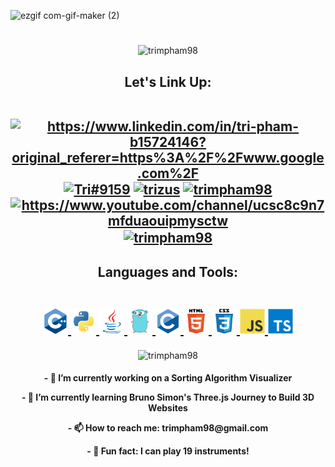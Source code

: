 ![ezgif com-gif-maker (2)](https://user-images.githubusercontent.com/70353051/201498971-29d3c4c8-320e-488f-a6ec-92d7a3bc961d.gif)

<h1></h1>

<!-- 
<h1 id="header" align="center">
  Howdy, I'm Tri! <img src="https://raw.githubusercontent.com/MartinHeinz/MartinHeinz/master/wave.gif" width="30px">
</h1> -->


<!--
How to make this gif ?
I made my with https://codesandbox.io/s/github-profile-2ijk7
Then i recorded my screen to gif on Mac with Quicktime  and save result to [assets/github.mov](assets/github.mov)
This [gist](https://gist.github.com/tskaggs/6394639) help me to create a dedicated command that convert MOV to GIF.
Type this command `make generate-gif` to generate [assets/github.gif](assets/github.gif)
-->

<!-- <img align="left" src="https://user-images.githubusercontent.com/65187002/144930161-2f783401-8d27-4fdf-a2f7-cc0ba32f1f1f.gif" width="20%" style="display:inline;"><img align="right" src="https://user-images.githubusercontent.com/65187002/144930161-2f783401-8d27-4fdf-a2f7-cc0ba32f1f1f.gif" width="20%" style="display:inline;"> -->

<p align="center"> <img src="https://komarev.com/ghpvc/?username=trimpham98&label=Profile%20views&color=0e75b6&style=flat" alt="trimpham98" /> </p>

<h2 align="center">Let's Link Up:
<br></br>
<p align="center">
<a href="https://www.linkedin.com/in/tri-pham-b15724146/" target="blank"><img align="center" src="https://raw.githubusercontent.com/rahuldkjain/github-profile-readme-generator/master/src/images/icons/Social/linked-in-alt.svg" alt="https://www.linkedin.com/in/tri-pham-b15724146?original_referer=https%3A%2F%2Fwww.google.com%2F" height="30" width="40" /></a>
<a href="https://discord.gg/Tri#9159" target="blank"><img align="center" src="https://raw.githubusercontent.com/rahuldkjain/github-profile-readme-generator/master/src/images/icons/Social/discord.svg" alt="Tri#9159" height="30" width="40" /></a>
<a href="https://instagram.com/trizus" target="blank"><img align="center" src="https://raw.githubusercontent.com/rahuldkjain/github-profile-readme-generator/master/src/images/icons/Social/instagram.svg" alt="trizus" height="30" width="40" /></a>
<a href="https://twitter.com/trimpham98" target="blank"><img align="center" src="https://raw.githubusercontent.com/rahuldkjain/github-profile-readme-generator/master/src/images/icons/Social/twitter.svg" alt="trimpham98" height="30" width="40" /></a>
<a href="https://www.youtube.com/channel/UCsC8C9N7MfDUaoUipMyscTw" target="blank"><img align="center" src="https://raw.githubusercontent.com/rahuldkjain/github-profile-readme-generator/master/src/images/icons/Social/youtube.svg" alt="https://www.youtube.com/channel/ucsc8c9n7mfduaouipmysctw" height="30" width="40" /></a>
<a href="https://www.hackerrank.com/trimpham98" target="blank"><img align="center" src="https://raw.githubusercontent.com/rahuldkjain/github-profile-readme-generator/master/src/images/icons/Social/hackerrank.svg" alt="trimpham98" height="30" width="40" /></a>
</p>
</h2>

<h2 align="center">Languages and Tools:
<br></br>
<p align="center"> 
<a href="https://www.w3schools.com/cpp/" target="_blank" rel="noreferrer"> <img src="https://raw.githubusercontent.com/devicons/devicon/master/icons/cplusplus/cplusplus-original.svg" alt="cplusplus" width="40" height="40"/> </a> <!-- C++ -->
<a href="https://www.python.org" target="_blank" rel="noreferrer"> <img src="https://raw.githubusercontent.com/devicons/devicon/master/icons/python/python-original.svg" alt="python" width="40" height="40"/> </a> <!-- Python -->
<a href="https://www.java.com" target="_blank" rel="noreferrer"> <img src="https://raw.githubusercontent.com/devicons/devicon/master/icons/java/java-original.svg" alt="java" width="40" height="40"/> </a> <!-- Java -->
<a href="https://golang.org" target="_blank" rel="noreferrer"> <img src="https://raw.githubusercontent.com/devicons/devicon/master/icons/go/go-original.svg" alt="go" width="40" height="40"/> </a> <!-- Go -->
<a href="https://www.cprogramming.com/" target="_blank" rel="noreferrer"> <img src="https://raw.githubusercontent.com/devicons/devicon/master/icons/c/c-original.svg" alt="c" width="40" height="40"/> </a> <!-- C -->
<a href="https://www.w3.org/html/" target="_blank" rel="noreferrer"> <img src="https://raw.githubusercontent.com/devicons/devicon/master/icons/html5/html5-original-wordmark.svg" alt="html5" width="40" height="40"/> </a> <!-- HTML -->
<a href="https://www.w3schools.com/css/" target="_blank" rel="noreferrer"> <img src="https://raw.githubusercontent.com/devicons/devicon/master/icons/css3/css3-original-wordmark.svg" alt="css3" width="40" height="40"/> </a> <!-- CSS -->
<a href="https://developer.mozilla.org/en-US/docs/Web/JavaScript" target="_blank" rel="noreferrer"> <img src="https://raw.githubusercontent.com/devicons/devicon/master/icons/javascript/javascript-original.svg" alt="javascript" width="40" height="40"/> </a> <!-- JavaScript -->
<a href="https://www.typescriptlang.org/" target="_blank" rel="noreferrer"> <img src="https://raw.githubusercontent.com/devicons/devicon/master/icons/typescript/typescript-original.svg" alt="typescript" width="40" height="40"/> </a> <!-- TypeScript -->
</p>
</h2>

<p align="center"> <!-- I used binary search to find the perfect pixel count for height-->
  <!-- <img height="218" src="https://github-readme-stats.vercel.app/api/top-langs/?username=trimpham98&langs_count=5&theme=vision-friendly-dark" alt="trimpham98" /> -->
  <img height="218" src="https://github-readme-streak-stats.herokuapp.com/?user=trimpham98&theme=highcontrast" alt="trimpham98" /> 
</p>

<h4>
<p align="center">- 🔭 I’m currently working on a Sorting Algorithm Visualizer</p>

<p align="center">- 🌱 I’m currently learning Bruno Simon's Three.js Journey to Build 3D Websites</p>

<p align="center">- 📫 How to reach me: trimpham98@gmail.com </p>

<p align="center">- 🎸 Fun fact: I can play 19 instruments! </p>
</h4>

<!-- <p align="center"><img src="https://github.com/TriMPham98/TriMPham98/assets/70353051/264cd5af-23da-40c9-8ebf-81547ee72783" height=69></p> -->